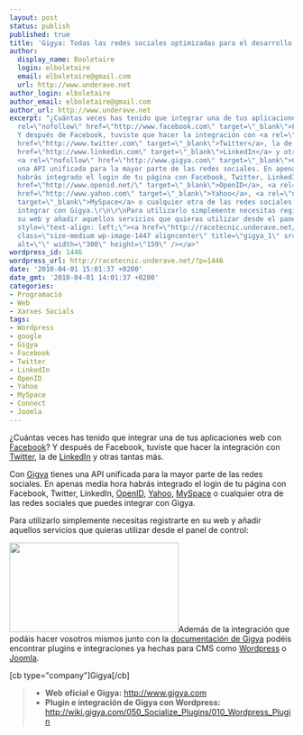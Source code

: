 ```yaml
---
layout: post
status: publish
published: true
title: 'Gigya: Todas las redes sociales optimizadas para el desarrollo'
author:
  display_name: Booletaire
  login: elboletaire
  email: elboletaire@gmail.com
  url: http://www.underave.net
author_login: elboletaire
author_email: elboletaire@gmail.com
author_url: http://www.underave.net
excerpt: "¿Cuántas veces has tenido que integrar una de tus aplicaciones web con <a
  rel=\"nofollow\" href=\"http://www.facebook.com\" target=\"_blank\">Facebook</a>?
  Y después de Facebook, tuviste que hacer la integración con <a rel=\"nofollow\"
  href=\"http://www.twitter.com\" target=\"_blank\">Twitter</a>, la de <a rel=\"nofollow\"
  href=\"http://www.linkedin.com\" target=\"_blank\">LinkedIn</a> y otras tantas más.\r\n\r\nCon
  <a rel=\"nofollow\" href=\"http://www.gigya.com\" target=\"_blank\">Gigya</a> tienes
  una API unificada para la mayor parte de las redes sociales. En apenas media hora
  habrás integrado el login de tu página con Facebook, Twitter, LinkedIn, <a rel=\"nofollow\"
  href=\"http://www.openid.net/\" target=\"_blank\">OpenID</a>, <a rel=\"nofollow\"
  href=\"http://www.yahoo.com\" target=\"_blank\">Yahoo</a>, <a rel=\"nofollow\" href=\"http://www.myspace.com\"
  target=\"_blank\">MySpace</a> o cualquier otra de las redes sociales que puedes
  integrar con Gigya.\r\n\r\nPara utilizarlo simplemente necesitas registrarte en
  su web y añadir aquellos servicios que quieras utilizar desde el panel de control:\r\n<p
  style=\"text-align: left;\"><a href=\"http://racotecnic.underave.net/wp-content/uploads/2010/04/gigya_1.png\"><img
  class=\"size-medium wp-image-1447 aligncenter\" title=\"gigya_1\" src=\"http://racotecnic.underave.net/wp-content/uploads/2010/04/gigya_1-300x159.png\"
  alt=\"\" width=\"300\" height=\"159\" /></a>"
wordpress_id: 1446
wordpress_url: http://racotecnic.underave.net/?p=1446
date: '2010-04-01 15:01:37 +0200'
date_gmt: '2010-04-01 14:01:37 +0200'
categories:
- Programació
- Web
- Xarxes Socials
tags:
- Wordpress
- google
- Gigya
- Facebook
- Twitter
- LinkedIn
- OpenID
- Yahoo
- MySpace
- Connect
- Joomla
---
```

<p>¿Cuántas veces has tenido que integrar una de tus aplicaciones web con <a rel="nofollow" href="http://www.facebook.com" target="_blank">Facebook</a>? Y después de Facebook, tuviste que hacer la integración con <a rel="nofollow" href="http://www.twitter.com" target="_blank">Twitter</a>, la de <a rel="nofollow" href="http://www.linkedin.com" target="_blank">LinkedIn</a> y otras tantas más.</p>
<p>Con <a rel="nofollow" href="http://www.gigya.com" target="_blank">Gigya</a> tienes una API unificada para la mayor parte de las redes sociales. En apenas media hora habrás integrado el login de tu página con Facebook, Twitter, LinkedIn, <a rel="nofollow" href="http://www.openid.net/" target="_blank">OpenID</a>, <a rel="nofollow" href="http://www.yahoo.com" target="_blank">Yahoo</a>, <a rel="nofollow" href="http://www.myspace.com" target="_blank">MySpace</a> o cualquier otra de las redes sociales que puedes integrar con Gigya.</p>
<p>Para utilizarlo simplemente necesitas registrarte en su web y añadir aquellos servicios que quieras utilizar desde el panel de control:</p>
<p style="text-align: left;"><a href="http://racotecnic.underave.net/wp-content/uploads/2010/04/gigya_1.png"><img class="size-medium wp-image-1447 aligncenter" title="gigya_1" src="http://racotecnic.underave.net/wp-content/uploads/2010/04/gigya_1-300x159.png" alt="" width="300" height="159" /></a><a id="more"></a><a id="more-1446"></a>Además de la integración que podáis hacer vosotros mismos junto con la <a rel="nofollow" href="http://wiki.gigya.com/" target="_blank">documentación de Gigya</a> podéis encontrar plugins e integraciones ya hechas para CMS como <a rel="nofollow" href="http://wiki.gigya.com/050_Socialize_Plugins/010_Wordpress_Plugin" target="_blank">Wordpress</a> o <a rel="nofollow" href="http://extensions.joomla.org/extensions/external-contents/widgets/3168">Joomla</a>.</p>
<p>[cb type="company"]Gigya[/cb]</p>
<blockquote>
<ul>
<li><strong>Web oficial e Gigya:</strong> <a rel="nofollow" href="http://www.gigya.com" target="_blank">http://www.gigya.com</a></li>
<li><strong>Plugin e integración de Gigya con Wordpress:</strong> <a rel="nofollow" href="http://wiki.gigya.com/050_Socialize_Plugins/010_Wordpress_Plugin" target="_blank">http://wiki.gigya.com/050_Socialize_Plugins/010_Wordpress_Plugin</a></li>
</ul>
</blockquote>
